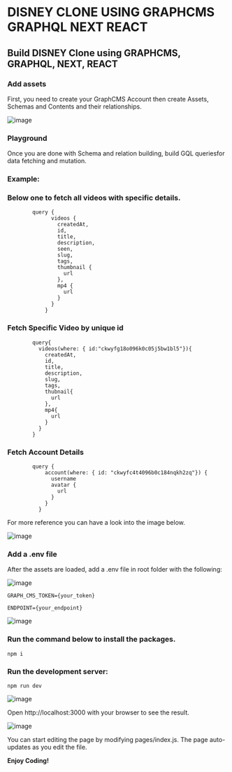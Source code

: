 # DISNEY CLONE USING GRAPHCMS GRAPHQL NEXT REACT
## Build DISNEY Clone using GRAPHCMS, GRAPHQL, NEXT, REACT

### Add assets
First, you need to create your GraphCMS Account then create Assets, Schemas and Contents and their relationships.

![image](https://user-images.githubusercontent.com/8361967/145436231-6fa3ce18-430a-4ff0-9139-9d68e009ccbe.png)

### Playground

Once you are done with Schema and relation building, build  GQL queriesfor data fetching and mutation.

### Example: 

### Below one to fetch all videos with specific details.

            query {
                  videos {
                    createdAt,
                    id,
                    title,
                    description,
                    seen,
                    slug,
                    tags,
                    thumbnail {
                      url
                    },
                    mp4 {
                      url
                    }
                  }
                }
                
### Fetch Specific Video by unique id

            query{
              videos(where: { id:"ckwyfg18o096k0c05j5bw1bl5"}){
                createdAt,
                id,
                title,
                description,
                slug,
                tags,
                thubnail{
                  url
                },
                mp4{
                  url
                }
              }
            }
                
### Fetch Account Details

            query {
                account(where: { id: "ckwyfc4t4096b0c184nqkh2zq"}) { 
                  username
                  avatar {
                    url
                  }
                }
              }

For more reference you can have a look into the image below.

![image](https://user-images.githubusercontent.com/8361967/145438884-1f4948a7-a786-4881-99bb-88b6a6e6adec.png)



### Add a .env file

After the assets are loaded, add a .env file in root folder with the following:

![image](https://user-images.githubusercontent.com/8361967/145437044-5a64ddd8-1a5f-475f-962a-b40e0d4626b8.png)

    GRAPH_CMS_TOKEN={your_token}

    ENDPOINT={your_endpoint}

![image](https://user-images.githubusercontent.com/8361967/145436729-8ea993df-e10a-4bce-92af-e8043269a405.png)
 


### Run the command below to install the packages.

    npm i


### Run the development server:

    npm run dev
 
 
  ![image](https://user-images.githubusercontent.com/8361967/145437311-7926b265-6fb9-406d-9b40-cad5e5508c4a.png)  
 


 
Open http://localhost:3000 with your browser to see the result.

![image](https://user-images.githubusercontent.com/8361967/145438318-62b43392-7844-492e-a9e2-4fd683fc4329.png)


You can start editing the page by modifying pages/index.js. The page auto-updates as you edit the file.


**Enjoy Coding!**



